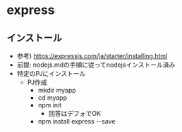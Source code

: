 # express

## インストール

* 参考) https://expressjs.com/ja/starter/installing.html
* 前提: nodejs.mdの手順に従ってnodejsインストール済み
* 特定のPJにインストール
  * PJ作成
    * mkdir myapp
    * cd myapp
    * npm init
      * 回答はデフォでOK
    * npm install express --save